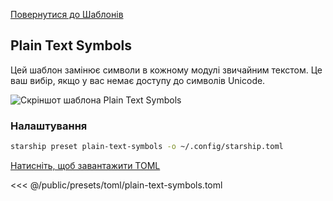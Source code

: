 [Повернутися до Шаблонів](./#plain-text-symbols)

## Plain Text Symbols

Цей шаблон замінює символи в кожному модулі звичайним текстом. Це ваш вибір, якщо у вас немає доступу до символів Unicode.

![Скріншот шаблона Plain Text Symbols](/presets/img/plain-text-symbols.png)

### Налаштування

```sh
starship preset plain-text-symbols -o ~/.config/starship.toml
```

[Натисніть, щоб завантажити TOML](/presets/toml/plain-text-symbols.toml)

<<< @/public/presets/toml/plain-text-symbols.toml

